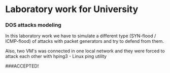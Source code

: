 # Laboratory work for University

### DOS attacks modeling

In this laboratory work we have to simulate a different type
(SYN-flood / ICMP-flood) of attacks with packet generators 
and try to defend from them.

Also, two VM's was connected in one local network and they were
forced to attack each other with hping3 - Linux ping utility


###ACCEPTED!
